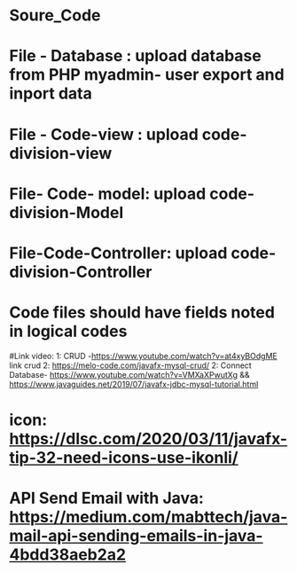 # Soure_Code
# File - Database : upload database from PHP myadmin- user export and inport data
# File - Code-view : upload code-division-view
# File- Code- model: upload code-division-Model
# File-Code-Controller: upload code-division-Controller
# Code files should have fields noted in logical codes
#Link video: 
1: CRUD -https://www.youtube.com/watch?v=at4xyBOdgME
link crud 2: https://melo-code.com/javafx-mysql-crud/
2: Connect Database- https://www.youtube.com/watch?v=VMXaXPwutXg && https://www.javaguides.net/2019/07/javafx-jdbc-mysql-tutorial.html
# icon: https://dlsc.com/2020/03/11/javafx-tip-32-need-icons-use-ikonli/
# API Send Email with Java: https://medium.com/mabttech/java-mail-api-sending-emails-in-java-4bdd38aeb2a2
